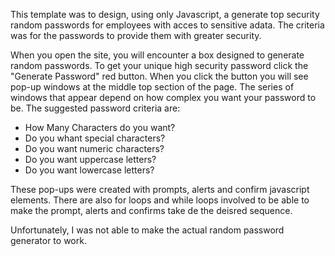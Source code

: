 This template was to design, using only Javascript, a generate top security random passwords for employees with acces to sensitive adata. The criteria was for the passwords to provide them with greater security. 

When you open the site, you will encounter a box designed to generate random passwords. To get your unique high security password click the "Generate Password" red button. When you click the button you will see pop-up windows at the middle top section of the page. The series of windows that appear depend on how complex you want your password to be. The suggested password criteria are: 
<ul>
    <li>How Many Characters do you want?</li>
    <li>Do you whant special characters?</li>
    <li>Do you want numeric characters?</li>
    <li>Do you want uppercase letters?</li>
    <li>Do you want lowercase letters?</li>
</ul>

These pop-ups were created with prompts, alerts and confirm javascript elements. There are also for loops and while loops involved to be able to make the prompt, alerts and confirms take de the deisred sequence. 

Unfortunately, I was not able to make the actual random password generator to work. 